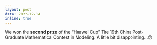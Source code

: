 ```yaml
---
layout: post
date: 2022-12-14
inline: true
---
```


We won the **second prize** of the “Huawei Cup” The 19th China Post-Graduate Mathematical Contest in Modeling. A little bit disappointing...😕